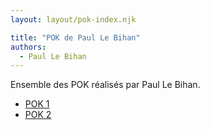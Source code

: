 ```yaml
---
layout: layout/pok-index.njk

title: "POK de Paul Le Bihan"
authors:
  - Paul Le Bihan
---
```


Ensemble des POK réalisés par Paul Le Bihan.

* [POK 1](./temps-1)
* [POK 2](./temps-2)